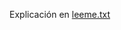 Explicación en <a href="https://github.com/dcarchenilla-git/test-up-spain/blob/master/leeme.txt">leeme.txt</a>
